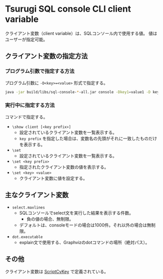 # Tsurugi SQL console CLI client variable

クライアント変数（client variable）は、SQLコンソール内で使用する値。
値はユーザーが指定可能。



## クライアント変数の指定方法

### プログラム引数で指定する方法

プログラム引数に `-D<key>=<value>` 形式で指定する。

```bash
java -jar build/libs/sql-console-*-all.jar console -Dkey1=value1 -D key2=value2
```

### 実行中に指定する方法

コマンドで指定する。

- `\show client [<key prefix>]`
  - 設定されているクライアント変数を一覧表示する。
  - `key prefix` を指定した場合は、変数名の先頭がそれに一致したものだけを表示する。
- `\set`
  - 設定されているクライアント変数を一覧表示する。
- `\set <key prefix>`
  - 指定されたクライアント変数の値を表示する。
- `\set <key> <value>`
  - クライアント変数に値を設定する。



## 主なクライアント変数

- `select.maxlines`
  - SQLコンソールでselect文を実行した結果を表示する件数。
    - 負の値の場合、無制限。
  - デフォルトは、consoleモードの場合は1000件。それ以外の場合は無制限。
- `dot.executable`
  - explain文で使用する、Graphvizのdotコマンドの場所（絶対パス）。



## その他

クライアント変数は [ScriptCvKey] で定義されている。

[ScriptCvKey]: ../core/src/main/java/com/tsurugidb/console/core/config/ScriptCvKey.java